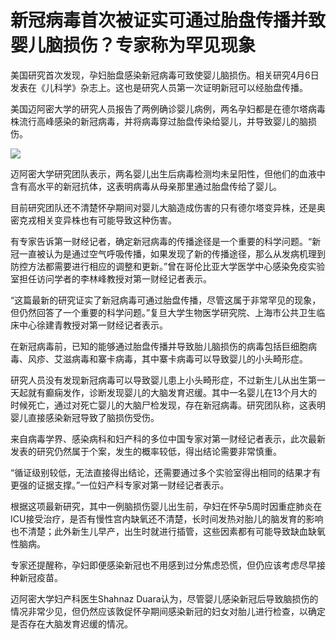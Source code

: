 # 新冠病毒首次被证实可通过胎盘传播并致婴儿脑损伤？专家称为罕见现象

美国研究首次发现，孕妇胎盘感染新冠病毒可致使婴儿脑损伤。相关研究4月6日发表在《儿科学》杂志上。这也是研究人员第一次证明新冠可以经胎盘传播。

美国迈阿密大学的研究人员报告了两例确诊婴儿病例，两名孕妇都是在德尔塔病毒株流行高峰感染的新冠病毒，并将病毒穿过胎盘传染给婴儿，并导致婴儿的脑损伤。

![](https://inews.gtimg.com/newsapp_bt/0/15568452786/1000)

迈阿密大学研究团队表示，两名婴儿出生后病毒检测均未呈阳性，但他们的血液中含有高水平的新冠抗体，这表明病毒从母亲那里通过胎盘传给了婴儿。

目前研究团队还不清楚怀孕期间对婴儿大脑造成伤害的只有德尔塔变异株，还是奥密克戎相关变异株也有可能导致这种伤害。

有专家告诉第一财经记者，确定新冠病毒的传播途径是一个重要的科学问题。“新冠一直被认为是通过空气呼吸传播，如果发现了新的传播途径，那么从发病机理到防控方法都需要进行相应的调整和更新。”曾在哥伦比亚大学医学中心感染免疫实验室担任访问学者的李林峰教授对第一财经记者表示。

“这篇最新的研究证实了新冠病毒可通过胎盘传播，尽管这属于非常罕见的现象，但仍然回答了一个重要的科学问题。”复旦大学生物医学研究院、上海市公共卫生临床中心徐建青教授对第一财经记者表示。

在新冠病毒前，已知的能够通过胎盘传播并导致胎儿脑损伤的病毒包括巨细胞病毒、风疹、艾滋病毒和寨卡病毒，其中寨卡病毒可以导致婴儿的小头畸形症。

研究人员没有发现新冠病毒可以导致婴儿患上小头畸形症，不过新生儿从出生第一天起就有癫痫发作，诊断发现婴儿的大脑发育迟缓。其中一名婴儿在13个月大的时候死亡，通过对死亡婴儿的大脑尸检发现，存在新冠病毒。研究团队称，这表明婴儿直接感染新冠导致了脑损伤受伤。

来自病毒学界、感染病科和妇产科的多位中国专家对第一财经记者表示，此次最新发表的研究仍然属于个案，发生的概率较低，得出结论需要非常慎重。

“循证级别较低，无法直接得出结论，还需要通过多个实验室得出相同的结果才有更强的证据支撑。”一位妇产科专家对第一财经记者表示。

根据这项最新研究，其中一例脑损伤婴儿出生前，孕妇在怀孕5周时因重症肺炎在ICU接受治疗，是否有慢性宫内缺氧还不清楚，长时间发热对胎儿的脑发育的影响也不清楚；此外新生儿早产，出生时就进行插管，这些因素都有可能导致缺血缺氧性脑病。

专家还提醒称，孕妇即便感染新冠也不用感到过分焦虑恐慌，但仍应该考虑尽早接种新冠疫苗。

迈阿密大学妇产科医生Shahnaz
Duara认为，尽管婴儿感染新冠后导致脑损伤的情况非常少见，但仍然应该敦促怀孕期间感染新冠的妇女对胎儿进行检查，以确定是否存在大脑发育迟缓的情况。

